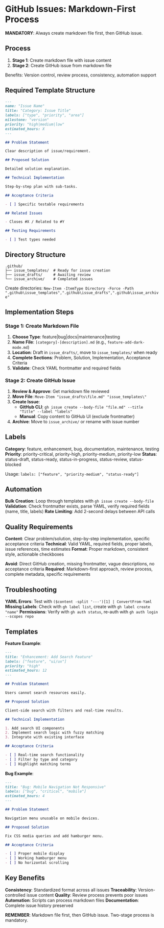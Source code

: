 # GitHub Issues: Markdown-First Process

**MANDATORY**: Always create markdown file first, then GitHub issue.

## Process

1. **Stage 1**: Create markdown file with issue content
2. **Stage 2**: Create GitHub issue from markdown file

Benefits: Version control, review process, consistency, automation support

## Required Template Structure

```markdown
---
name: "Issue Name"
title: "Category: Issue Title"
labels: ["type", "priority", "area"]
milestone: "version"
priority: "high|medium|low"
estimated_hours: X
---

## Problem Statement

Clear description of issue/requirement.

## Proposed Solution

Detailed solution explanation.

## Technical Implementation

Step-by-step plan with sub-tasks.

## Acceptance Criteria

- [ ] Specific testable requirements

## Related Issues

- Closes #X / Related to #Y

## Testing Requirements

- [ ] Test types needed
```

## Directory Structure

```
.github/
├── issue_templates/  # Ready for issue creation
├── issue_drafts/     # Awaiting review
└── issue_archive/    # Completed issues
```

Create directories: `New-Item -ItemType Directory -Force -Path ".github\issue_templates",".github\issue_drafts",".github\issue_archive"`

## Implementation Steps

### Stage 1: Create Markdown File

1. **Choose Type**: feature|bug|docs|maintenance|testing
2. **Name File**: `[category]-[description].md` (e.g., `feature-add-dark-mode.md`)
3. **Location**: Draft in `issue_drafts/`, move to `issue_templates/` when ready
4. **Complete Sections**: Problem, Solution, Implementation, Acceptance Criteria
5. **Validate**: Check YAML frontmatter and required fields

### Stage 2: Create GitHub Issue

1. **Review & Approve**: Get markdown file reviewed
2. **Move File**: `Move-Item "issue_drafts\file.md" "issue_templates\"`
3. **Create Issue**:
   - **GitHub CLI**: `gh issue create --body-file "file.md" --title "Title" --label "labels"`
   - **Manual**: Copy content to GitHub UI (exclude frontmatter)
4. **Archive**: Move to `issue_archive/` or rename with issue number

## Labels

**Category**: feature, enhancement, bug, documentation, maintenance, testing
**Priority**: priority-critical, priority-high, priority-medium, priority-low
**Status**: status-draft, status-ready, status-in-progress, status-review, status-blocked

Usage: `labels: ["feature", "priority-medium", "status-ready"]`

## Automation

**Bulk Creation**: Loop through templates with `gh issue create --body-file`
**Validation**: Check frontmatter exists, parse YAML, verify required fields (name, title, labels)
**Rate Limiting**: Add 2-second delays between API calls

## Quality Requirements

**Content**: Clear problem/solution, step-by-step implementation, specific acceptance criteria
**Technical**: Valid YAML, required fields, proper labels, issue references, time estimates
**Format**: Proper markdown, consistent style, actionable checkboxes

**Avoid**: Direct GitHub creation, missing frontmatter, vague descriptions, no acceptance criteria
**Required**: Markdown-first approach, review process, complete metadata, specific requirements

## Troubleshooting

**YAML Errors**: Test with `($content -split '---')[1] | ConvertFrom-Yaml`
**Missing Labels**: Check with `gh label list`, create with `gh label create "name"`
**Permissions**: Verify with `gh auth status`, re-auth with `gh auth login --scopes repo`

## Templates

**Feature Example**:

```markdown
---
title: "Enhancement: Add Search Feature"
labels: ["feature", "ui/ux"]
priority: "high"
estimated_hours: 12
---

## Problem Statement

Users cannot search resources easily.

## Proposed Solution

Client-side search with filters and real-time results.

## Technical Implementation

1. Add search UI components
2. Implement search logic with fuzzy matching
3. Integrate with existing interface

## Acceptance Criteria

- [ ] Real-time search functionality
- [ ] Filter by type and category
- [ ] Highlight matching terms
```

**Bug Example**:

```markdown
---
title: "Bug: Mobile Navigation Not Responsive"
labels: ["bug", "critical", "mobile"]
estimated_hours: 4
---

## Problem Statement

Navigation menu unusable on mobile devices.

## Proposed Solution

Fix CSS media queries and add hamburger menu.

## Acceptance Criteria

- [ ] Proper mobile display
- [ ] Working hamburger menu
- [ ] No horizontal scrolling
```

## Key Benefits

**Consistency**: Standardized format across all issues
**Traceability**: Version-controlled issue content
**Quality**: Review process prevents poor issues
**Automation**: Scripts can process markdown files
**Documentation**: Complete issue history preserved

**REMEMBER**: Markdown file first, then GitHub issue. Two-stage process is mandatory.
